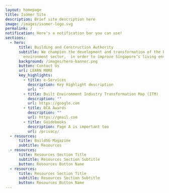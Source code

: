 ```yaml
---
layout: homepage
title: Isomer Site
description: Brief site description here
image: /images/isomer-logo.svg
permalink: /
notification: Here's a notification bar you can use!
sections:
  - hero:
      title: Building and Construction Authority
      subtitle: We champion the development and transformation of the built
        environment sector,  in order to improve Singapore’s living environment
      background: /images/hero-banner.png
      button: Contact Us
      url: LEARN MORE
      key_highlights:
        - title: e-Services
          description: Key Highlight description
          url: ""
        - title: Built Environment Industry Transformation Map (ITM)
          description: ""
          url: https://google.com
        - title: BCA Awards
          description: ""
          url: https://gmail.com
        - title: Guidebooks
          description: Page A is important too
          url: /privacy/
  - resources:
      title: BuildSG Magazine
      subtitle: Resources
  - resources:
      title: Resources Section Title
      subtitle: Resources Section Subtitle
      button: Resources Button Name
  - resources:
      title: Resources Section Title
      subtitle: Resources Section Subtitle
      button: Resources Button Name
---
```

